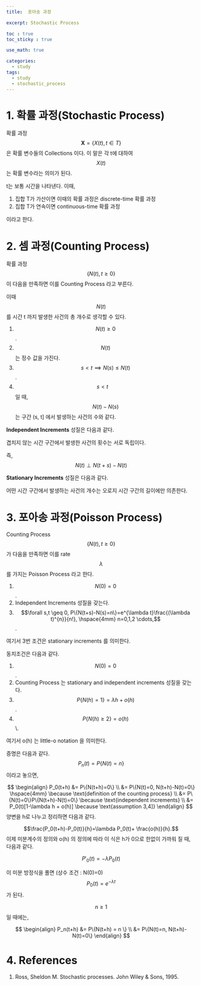 ```yaml
---
title:  포아송 과정

excerpt: Stochastic Process  

toc : true
toc_sticky : true  

use_math: true

categories:
  - study
tags:
  - study
  - stochastic_process
---
```


# 1. 확률 과정(Stochastic Process)
확률 과정 $$\mathbf{X} = \{X(t), t \in T\}$$ 은
확률 변수들의 Collections 이다. 이 말은 각 t에 대하여 $$X(t)$$ 는 확률 변수라는 의미가 된다.

t는 보통 시간을 나타낸다. 이때,

1. 집합 T가 가산이면 이때의 확률 과정은 discrete-time 확률 과정
2. 집합 T가 연속이면 continuous-time 확률 과정

이라고 한다.

# 2. 셈 과정(Counting Process)

확률 과정 $$\{N(t), t \geq 0 \}$$ 이 다음을 만족하면 이를
Counting Process 라고 부른다. 

이때 $$N(t)$$ 를 시간 t 까지 발생한 사건의 총 개수로 생각할 수 있다.

1. $$N(t) \geq 0$$.
2. $$N(t)$$ 는 정수 값을 가진다.
3. $$s<t \implies N(s) \leq N(t)$$.
4. $$s<t \quad$$ 일 때, $$N(t)-N(s)$$ 는 구간 (s, t] 에서 발생하는 사건의 수와 같다.

**Independent Increments** 성질은 다음과 같다.

겹치지 않는 시간 구간에서 발생한 사건의 횟수는 서로 독립이다.

즉, $$N(t) \perp N(t+s)-N(t)$$

 **Stationary Increments** 성질은 다음과 같다.

어떤 시간 구간에서 발생하는 사건의 개수는 오로지 시간 구간의 길이에만 의존한다. 


# 3. 포아송 과정(Poisson Process) 

Counting Process $$\{N(t), t \geq 0 \}$$ 가 다음을 만족하면
이를 rate $$\lambda$$ 를 가지는 Poisson Process 라고 한다. 

1. $$N(0)=0$$.
2. Independent Increments 성질을 갖는다.
3. $$\forall s,t \geq 0, P\{N(t+s)-N(s)=n\}=e^{\lambda t}\frac{(\lambda t)^{n}}{n!}, \hspace{4mm} n=0,1,2 \cdots,$$.

여기서 3번 조건은 stationary increments 를 의미한다.

동치조건은 다음과 같다. 

1. $$N(0)=0$$.
2. Counting Process 는 stationary and independent increments 성질을 갖는다.
3. $$P\{N(h)=1\}=\lambda h+ o(h)$$.
4. $$P\{N(h) \geq 2\} = o(h)$$\\.

여기서 o(h) 는 little-o notation 을 의미한다.

증명은 다음과 같다. $$P_n(t) = P\{N(t)=n\}$$ 이라고 놓으면,

$$
\begin{align}
P_0(t+h) &= P\{N(t+h)=0\}  \\
&= P\{N(t)=0, N(t+h)-N(t)=0\} \hspace{4mm} \because \text{definition of the counting process}  \\
&= P\{N(t)=0\}P\{N(t+h)-N(t)=0\} \because \text{independent increments}  \\
&= P_0(t)[1-\lambda h + o(h)] \because \text{assumption 3,4]}
\end{align}
$$
양변을 h로 나누고 정리하면 다음과 같다.

$$\frac{P_0(t+h)-P_0(t)}{h}=\lambda P_0(t)+ \frac{o(h)}{h}.$$
이제 미분계수의 정의와 o(h) 의 정의에 따라 이 식은 h가 0으로 한없이 가까워 질 때, 다음과 같다.

$$P'_0(t)=- \lambda P_0(t)$$

이 미분 방정식을 풀면 (상수 조건 : N(0)=0) $$P_0(t)=e^{- \lambda t}$$ 가 된다.

$$n \geq 1$$ 일 때에는, 

$$
\begin{align}
P_n(t+h) &= P\{N(t+h) = n \} \\
&= P\{N(t)=n, N(t+h)-N(t)=0\}
\end{align}
$$



# 4. References

1. Ross, Sheldon M. Stochastic processes. John Wiley & Sons, 1995.